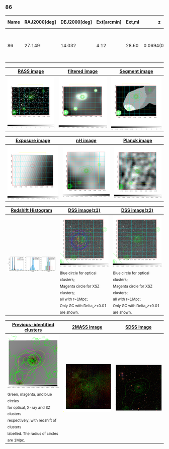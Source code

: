 <div STYLE="page-break-after: always;"></div>

### 86

|Name|RAJ2000[deg]|DEJ2000[deg] |Ext[arcmin]| Ext,ml | z | z_src| C|GC(XSZ,Delta_z<0.01)| GC(OPT,Delta_z<0.01)|GC| R_sig[arcmin] | R500[arcmin] | R500[Mpc]| CRsig[c/s] | CR500[c/s] |L500[1E44 erg/s]|F500[1E-12 erg/s/cm^2]| M500[1E14 Msun]|Tx[keV]|Cnt_sig|Beta|Rc[arcmin]|Comment|Alias|
|---|---|---|---|---|---|------|---|--------|---------|----------|---|---|---|---|---|---|---|---|---|---|---|---|---|---|
|86| 27.149| 14.032| 4.12| 28.60| 0.0694(0.005)| z1, z_xsz| B| L03| -| A, C, F20, L03, N, SPI, SWXCS, W| 12.212| 8.935| 0.711| 0.133(0.037)| 0.127(0.035)| 0.255(0.042)| 2.177(0.361)| 1.09(0.09)| 2.31(0.12)| 59.0| 0.615(-0.084+0.178)| 2.740(-0.905+1.503)| -| t205|

|[RASS image](../image/86/86_img.pdf)|[filtered image](../image/86/86_fil.pdf)|[Segment image](../image/86/86_seg.pdf)|
|-------------------|--------------------|-------------------|
| <img src="../image/86/86_img.png" width="300">  | <img src="../image/86/86_fil.png" width="300">   | <img src="../image/86/86_seg.png" width="300">  |

|[Exposure image](../image/86/86_mex.pdf)| [nH image](../image/86/86_nh.pdf)| [Planck image](../image/86/86_p.pdf)|
|-------------------|--------------------|-------------------|
|<img src="../image/86/86_mex.png" width="300">   | <img src="../image/86/86_nh.png" width="300">    | <img src="../image/86/86_p.png" width="300"> |

|[Redshift Histogram](../image/86/86_zg.pdf) | [DSS image(z1)](../image/86/86_dss_z1.pdf)      |  [DSS image(z2)](../image/86/86_dss_z2.pdf)    |
|-------------------|--------------------|-------------------|
|<img src="../image/86/86_zg.png" width="300"> |<img src="../image/86/86_dss_z1.png" width="300"> <sub><br>Blue circle for optical clusters; <br>Magenta circle for XSZ clusters; <br>all with r=1Mpc; <br>Only GC with Delta_z<0.01 are shown. </sub>| <img src="../image/86/86_dss_z2.png" width="300"><sub><br>Blue circle for optical clusters; <br>Magenta circle for XSZ clusters; <br>all with r=1Mpc; <br>Only GC with Delta_z<0.01 are shown. </sub> |

|[Previous-identified clusters](../image/86/86_gc.pdf) | [2MASS image](../image/86/86_2mass.pdf)      |[SDSS image](../image/86/86_sdss.pdf)   |
|-------------------|-------------------|-------------------|
|<img src=../image/86/86_gc.png width="300"> <br><sub>Green, magenta, and blue circles <br>for optical, X-ray and SZ clusters <br>respectively, with redshift of clusters <br>labelled. The radius of circles <br>are 1Mpc.</sub>|<img src="../image/86/86_2mass.png" width="300">  | <img src="../image/86/86_sdss.png" width="300">  |




